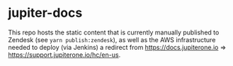 # jupiter-docs

This repo hosts the static content that is currently manually published to Zendesk (see `yarn publish:zendesk`), as well as the AWS infrastructure needed to deploy (via Jenkins) a redirect from https://docs.jupiterone.io => https://support.jupiterone.io/hc/en-us.